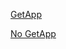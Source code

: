



<a href="open.spotify.com/episode/2WQ1nmUFWIQkhTkCzXaOfY?si=BbCuHWikRKieXpPOXInagg&go=1&sp_cid=c4094cce91ec09f2028b600b587cbc69&utm_source=spotify_web_player&utm_medium=mobile&fallback=getapp" target="_blank">GetApp</a>



<a href="open.spotify.com/episode/2WQ1nmUFWIQkhTkCzXaOfY?si=BbCuHWikRKieXpPOXInagg&go=1&sp_cid=c4094cce91ec09f2028b600b587cbc69&utm_source=spotify_web_player&utm_medium=mobile&fallback=getapp" target="_blank">No GetApp</a>
